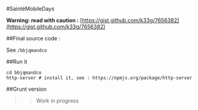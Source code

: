 #SaintéMobileDays

**Warning: read with caution :** [https://gist.github.com/k33g/7656382](https://gist.github.com/k33g/7656382)

##Final source code :

See `/bbjqmandco`

##Run it

    cd bbjqmandco
    http-server # install it, see : https://npmjs.org/package/http-server

##Grunt version

>>Work in progress


